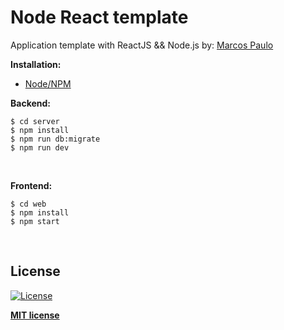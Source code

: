 # Node React template

Application template with ReactJS && Node.js by: [Marcos Paulo](https://github.com/marcos012)

**Installation:** <br>

- [Node/NPM](https://nodejs.org/en/) <br>


**Backend:**

```shell
$ cd server
$ npm install
$ npm run db:migrate
$ npm run dev
```
<br />

**Frontend:**

```shell
$ cd web
$ npm install
$ npm start
```
<br />

## License

[![License](http://img.shields.io/:license-mit-blue.svg?style=flat-square)](http://badges.mit-license.org)

**[MIT license](http://opensource.org/licenses/mit-license.php)**
